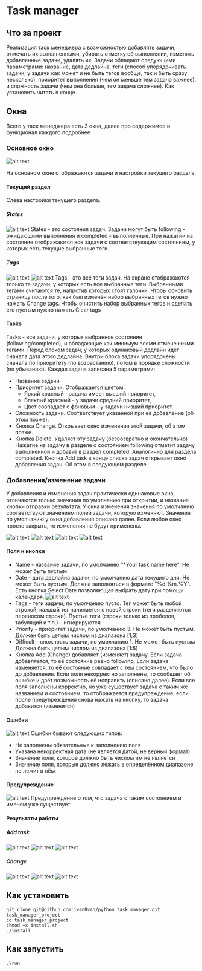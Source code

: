 # Task manager
## Что за проект
Реализация таск менеджера с возможностью добавлять задачи, отмечать их выполненными, убирать отметку об выполнении, изменять добавленные задачи, удалять их.
Задачи обладают следующими параметрами: название, дата дедлайна, теги (способ упорядочивать задачи, у задачи как может и не быть тегов вообще, так и быть сразу несколько), приоритет выполнения (чем он меньше тем задача важнее), и сложность задачи (чем она больше, тем задача сложнее).
Как установить читать в конце.
## Окна
Всего у таск менеджера есть 3 окна, далее про содержимое и функционал каждого подробнее
### Основное окно

![alt text](images/StartGeneral.png)

На основном окне отображаются задачи и настройки текущего раздела.
#### Текущий раздел
Слева настройки текущего раздела.
##### States
![alt text](images/Completed.png)
States - это состояния задач. Задачи могут быть
following - ожидающими выполнения и completed - выполненные.
При нажатии на состояние отображаются все задачи с соответствующим состоянием,
у которых есть текущие выбранные теги.
##### Tags
![alt text](images/OneTag.png)
![alt text](images/SeveralTags.png)
Tags - это все теги задач.
На экране отображаются только те задачи, у которых есть все выбранные теги.
Выбранными тегами считаются те, напротив которых стоят галочки.
Чтобы обновить страницу после того, как был изменён набор выбранных тегов 
нужно нажать Change tags.
Чтобы очистить набор выбранных тегов и сделать его пустым нужно нажать Clear 
tags
#### Tasks
Tasks - все задачи, у которых выбранное состояние (following/completed),
и обладающие как минимум всеми отмеченными тегами.
Перед блоком задач, у которых одинаковый дедлайн идёт сначала дата этого 
дедлайна. Внутри блока задачи упорядочены сначала по приоритету (по 
возрастанию), потом в порядке сложности (по убыванию).
Каждая задача записана 5 параметрами: 
* Название задачи
* Приоритет задачи. Отображается цветом:
  * Яркий красный - задача имеет высший приоритет,
  * Блеклый красный - у задачи средний приоритет,
  * Цвет совпадает с фоновым - у задачи низший приоритет.
* Сложность задачи. Соответствует указанной при её добавление (об этом позже).
* Кнопка Change. Открывает окно изменения этой задачи, об этом позже.
* Кнопка Delete. Удаляет эту задачу (безвозвратно и окончательно)
Нажатие на задачу в разделе с состоянием following отметит задачу 
  выполненной и добавит в раздел completed. Аналогично для раздела completed.
Кнопка Add task в конце списка задач открывает окно добавления задач. Об 
  этом в следующем разделе
### Добавления/изменение задачи
У добавления и изменения задач практически одинаковые окна,
отличаются только значения по умолчанию при открытии, и название кнопки 
отправки результата. У окна изменения значения по умолчанию соответствуют 
значениям полей задачи, которую изменяют. Значения по умолчанию у окна 
добавления описано далее. Если любое окно просто закрыть, то изменения не 
будут применены.

![alt text](images/AddDefault.png)
![alt text](images/StartGeneral.png)
![alt text](images/Change.png)
![alt text](images/ChangeResult.png)
#### Поля и кнопки
* Name - название задачи, по умолчанию "*Your task name here". Не может быть 
пустым
* Date - дата дедлайна задачи, по умолчанию дата текущего дня. Не может 
быть пустым. Должна заполняться  в формате "%d.%m.%Y". Есть кнопка Select 
  Date позволяющая выбрать дату при помощи календаря.
![alt text](images/Calendar.png)
* Tags - теги задачи, по умолчанию пусто. Тег может быть любой строкой, каждый 
тег начинается с новой строки (теги разделяются переносом строки). Пустые 
теги (строки только из пробелов, табуляций и т.п.) - игнорируются
* Priority - приоритет задачи, по умолчанию 3. Не может быть пустым. Должен 
  быть целым числом из диапазона [1;3]
* Difficult - сложность задачи, по умолчанию 1. Не может быть пустым Должна 
  быть целым числом из диапазона [1:5]
* Кнопка Add (Change) добавляет (изменяет) задачу. Если задача добавляется, 
  то её состояние равно following. Если задача изменяется, то её состояние 
  совпадает с тем состоянием, что было до добавления. Если поля некорректно 
  заполнены, то сообщает об ошибке и даёт возможность её исправить
(описано далее). Если все поля заполнены корректно, но уже существует задача 
  с таким же названием и состоянием, то отображается предупреждение, если 
  после предупреждения снова нажать на кнопку, то задача добавится (изменится)
#### Ошибки
![alt text](images/Errors.png)
Ошибки бывают следующих типов:
* Не заполнены обязательные к заполнению поля
* Указана некорректная дата (не является датой, не верный формат)
* Значение поля, которое должно быть числом им не является
* Значение поля, которые должно лежать в определённом диапазоне не лежит в нём
#### Предупреждение
![alt text](images/Warning.png)
Предупреждение о том, что задача с таким состоянием и именем уже существует
#### Результаты работы
#####  Add task
![alt text](images/StartGeneral.png)
![alt text](images/AddNew.png)
![alt text](images/AddNewResult.png)
##### Change
![alt text](images/StartGeneral.png)
![alt text](images/Change.png)
![alt text](images/ChangeResult.png)
## Как установить
```
git clone git@github.com:ivan0van/python_task_manager.git task_manager_project
cd task_manager_project
chmod +x install.sh 
./install
```
## Как запустить
```
.\run
```

